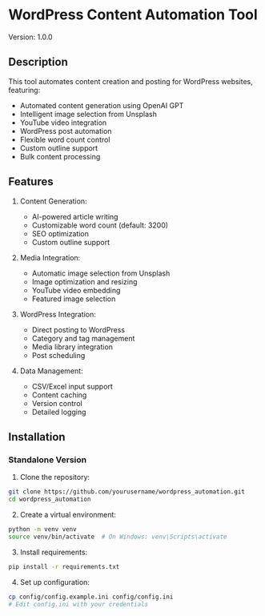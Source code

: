 # WordPress Content Automation Tool

Version: 1.0.0

## Description

This tool automates content creation and posting for WordPress websites, featuring:

- Automated content generation using OpenAI GPT
- Intelligent image selection from Unsplash
- YouTube video integration
- WordPress post automation
- Flexible word count control
- Custom outline support
- Bulk content processing

## Features

1. Content Generation:

   - AI-powered article writing
   - Customizable word count (default: 3200)
   - SEO optimization
   - Custom outline support

2. Media Integration:

   - Automatic image selection from Unsplash
   - Image optimization and resizing
   - YouTube video embedding
   - Featured image selection

3. WordPress Integration:

   - Direct posting to WordPress
   - Category and tag management
   - Media library integration
   - Post scheduling

4. Data Management:
   - CSV/Excel input support
   - Content caching
   - Version control
   - Detailed logging

## Installation

### Standalone Version

1. Clone the repository:

```bash
git clone https://github.com/yourusername/wordpress_automation.git
cd wordpress_automation
```

2. Create a virtual environment:

```bash
python -m venv venv
source venv/bin/activate  # On Windows: venv\Scripts\activate
```

3. Install requirements:

```bash
pip install -r requirements.txt
```

4. Set up configuration:

```bash
cp config/config.example.ini config/config.ini
# Edit config.ini with your credentials
```
